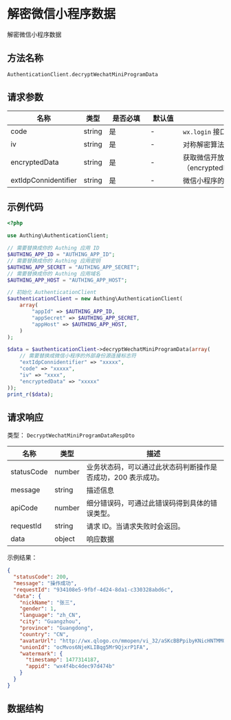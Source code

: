 # 解密微信小程序数据

<!--
  警告⚠️：
  不要直接修改该文档，
  https://github.com/Authing/authing-docs-factory
  使用该项目进行生成
-->

<LastUpdated />

解密微信小程序数据

## 方法名称

`AuthenticationClient.decryptWechatMiniProgramData`

## 请求参数

| 名称 | 类型 | <div style="width:80px">是否必填</div> | <div style="width:60px">默认值</div> | <div style="width:300px">描述</div> | <div style="width:200px">示例值</div> |
| ---- | ---- | ---- | ---- | ---- | ---- |
| code | string | 是 | - | `wx.login` 接口返回的用户 `code`  |  |
| iv | string | 是 | - | 对称解密算法初始向量，由微信返回  |  |
| encryptedData | string | 是 | - | 获取微信开放数据返回的加密数据（encryptedData）  |  |
| extIdpConnidentifier | string | 是 | - | 微信小程序的外部身份源连接标志符  | `my-wxapp` |




## 示例代码

```php
<?php

use Authing\AuthenticationClient;

// 需要替换成你的 Authing 应用 ID
$AUTHING_APP_ID = "AUTHING_APP_ID";
// 需要替换成你的 Authing 应用密钥
$AUTHING_APP_SECRET = "AUTHING_APP_SECRET";
// 需要替换成你的 Authing 应用域名
$AUTHING_APP_HOST = "AUTHING_APP_HOST";

// 初始化 AuthenticationClient
$authenticationClient = new Authing\AuthenticationClient(
    array(
        "appId" => $AUTHING_APP_ID,
        "appSecret" => $AUTHING_APP_SECRET,
        "appHost" => $AUTHING_APP_HOST,
    )
);

$data = $authenticationClient->decryptWechatMiniProgramData(array(
    // 需要替换成微信小程序的外部身份源连接标志符
    "extIdpConnidentifier" => "xxxxx",
    "code" => "xxxxx",
    "iv" => "xxxx",
    "encryptedData" => "xxxxx"
));
print_r($data);

```


  
## 请求响应

类型： `DecryptWechatMiniProgramDataRespDto`

| 名称 | 类型 | 描述 |
| ---- | ---- | ---- |
| statusCode | number | 业务状态码，可以通过此状态码判断操作是否成功，200 表示成功。 |
| message | string | 描述信息 |
| apiCode | number | 细分错误码，可通过此错误码得到具体的错误类型。 |
| requestId | string | 请求 ID。当请求失败时会返回。 |
| data | object | 响应数据 |



示例结果：

```json
{
  "statusCode": 200,
  "message": "操作成功",
  "requestId": "934108e5-9fbf-4d24-8da1-c330328abd6c",
  "data": {
    "nickName": "张三",
    "gender": 1,
    "language": "zh_CN",
    "city": "Guangzhou",
    "province": "Guangdong",
    "country": "CN",
    "avatarUrl": "http://wx.qlogo.cn/mmopen/vi_32/aSKcBBPpibyKNicHNTMM0qJVh8Kjgiak2AHWr8MHM4WgMEm7GFhsf8OYrySdbvAMvTsw3mo8ibKicsnfN5pRjl1p8HQ/0",
    "unionId": "ocMvos6NjeKLIBqg5Mr9QjxrP1FA",
    "watermark": {
      "timestamp": 1477314187,
      "appid": "wx4f4bc4dec97d474b"
    }
  }
}
```

## 数据结构



